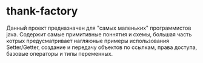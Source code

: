 thank-factory
=============

Данный проект предназначен для "самых маленьких" программистов java.
Содержит самые примитивные поннятия и схемы, большая часть котрых предусматривает
нагляюные примеры использования Setter/Getter, создание и передачу объектов по ссылкам,
права доступа, базовые операторы и типы переменных.
